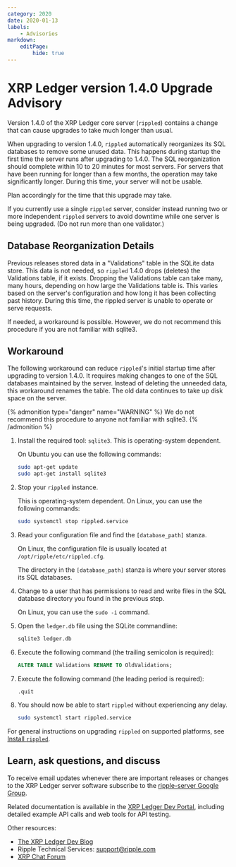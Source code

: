 ```yaml
---
category: 2020
date: 2020-01-13
labels:
    - Advisories
markdown:
    editPage:
        hide: true
---
```

# XRP Ledger version 1.4.0 Upgrade Advisory

Version 1.4.0 of the XRP Ledger core server (`rippled`) contains a change that can cause upgrades to take much longer than usual.

When upgrading to version 1.4.0, `rippled` automatically reorganizes its SQL databases to remove some unused data. This happens during startup the first time the server runs after upgrading to 1.4.0. The SQL reorganization should complete within 10 to 20 minutes for most servers. For servers that have been running for longer than a few months, the operation may take significantly longer. During this time, your server will not be usable.

Plan accordingly for the time that this upgrade may take.

If you currently use a single `rippled` server, consider instead running two or more independent `rippled` servers to avoid downtime while one server is being upgraded. (Do not run more than one validator.)

## Database Reorganization Details

Previous releases stored data in a "Validations" table in the SQLite data store. This data is not needed, so `rippled` 1.4.0 drops (deletes) the Validations table, if it exists. Dropping the Validations table can take many, many hours, depending on how large the Validations table is. This varies based on the server's configuration and how long it has been collecting past history. During this time, the rippled server is unable to operate or serve requests.

If needed, a workaround is possible. However, we do not recommend this procedure if you are not familiar with sqlite3.

## Workaround

The following workaround can reduce `rippled`'s initial startup time after upgrading to version 1.4.0. It requires making changes to one of the SQL databases maintained by the server. Instead of deleting the unneeded data, this workaround renames the table. The old data continues to take up disk space on the server.

{% admonition type="danger" name="WARNING" %}
We do not recommend this procedure to anyone not familiar with sqlite3.
{% /admonition %}

1. Install the required tool: `sqlite3`. This is operating-system dependent.
    
    On Ubuntu you can use the following commands:

    ```sh
    sudo apt-get update
    sudo apt-get install sqlite3
    ```

2. Stop your `rippled` instance.

    This is operating-system dependent. On Linux, you can use the following commands:

    ```sh
    sudo systemctl stop rippled.service
    ```

3. Read your configuration file and find the `[database_path]` stanza.

    On Linux, the configuration file is usually located at `/opt/ripple/etc/rippled.cfg`.
    
    The directory in the `[database_path]` stanza is where your server stores its SQL databases.
    
4. Change to a user that has permissions to read and write files in the SQL database directory you found in the previous step. 

    On Linux, you can use the `sudo -i` command.
    
5. Open the `ledger.db` file using the SQLite commandline:
    
    ```sh
    sqlite3 ledger.db
    ```
    
6. Execute the following command (the trailing semicolon is required):

    ```sql
    ALTER TABLE Validations RENAME TO OldValidations;
    ```
    
7. Execute the following command (the leading period is required):

    ```text
    .quit
    ```

8. You should now be able to start `rippled` without experiencing any delay.

    ```sh
    sudo systemctl start rippled.service
    ```

For general instructions on upgrading `rippled` on supported platforms, see [Install `rippled`](https://xrpl.org/install-rippled.html).

## Learn, ask questions, and discuss

To receive email updates whenever there are important releases or changes to the XRP Ledger server software subscribe to the [ripple-server Google Group](https://groups.google.com/forum/#!forum/ripple-server).

Related documentation is available in the [XRP Ledger Dev Portal](https://xrpl.org/), including detailed example API calls and web tools for API testing.

Other resources:

* [The XRP Ledger Dev Blog](https://xrpl.org/blog/)
* Ripple Technical Services: <support@ripple.com>
* [XRP Chat Forum](http://www.xrpchat.com/)
